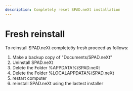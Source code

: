```yaml
---
description: Completely reset SPAD.neXt installation
---
```


# Fresh reinstall

To reinstall SPAD.neXt completeöy fresh proceed as follows:

1. Make a backup copy of "Documents/SPAD.neXt"
2. Uninstall SPAD.neXt
3. Delete the Folder %APPDATA%\SPAD.neXt
4. Delete the Folder %LOCALAPPDATA%\SPAD.neXt
5. restart computer
6. reinstall SPAD.neXt using the lastest installer
